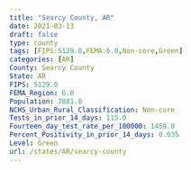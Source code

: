 ```yaml
---
title: "Searcy County, AR"
date: 2021-03-13
draft: false
type: county
tags: [FIPS:5129.0,FEMA:6.0,Non-core,Green]
categories: [AR]
County: Searcy County
State: AR
FIPS: 5129.0
FEMA_Region: 6.0
Population: 7881.0
NCHS_Urban_Rural_Classification: Non-core
Tests_in_prior_14_days: 115.0
Fourteen_day_test_rate_per_100000: 1459.0
Percent_Positivity_in_prior_14_days: 0.035
Level: Green
url: /states/AR/searcy-county
---
```



